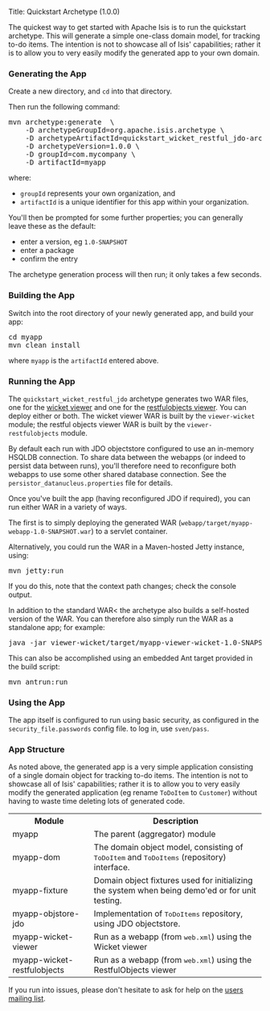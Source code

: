 Title: Quickstart Archetype (1.0.0)

The quickest way to get started with Apache Isis is to run the quickstart archetype.  This will generate a simple one-class domain model, for tracking to-do items.  The intention is not to showcase all of Isis' capabilities; rather it is to allow you to very easily modify the generated app to your own domain.

### Generating the App

Create a new directory, and `cd` into that directory.

Then run the following command:

<pre>
mvn archetype:generate  \
    -D archetypeGroupId=org.apache.isis.archetype \
    -D archetypeArtifactId=quickstart_wicket_restful_jdo-archetype \
    -D archetypeVersion=1.0.0 \
    -D groupId=com.mycompany \
    -D artifactId=myapp
</pre>
where:

- `groupId` represents your own organization, and
- `artifactId` is a unique identifier for this app within your organization.

You'll then be prompted for some further properties; you can generally leave these as the default:

- enter a version, eg `1.0-SNAPSHOT`
- enter a package
- confirm the entry

The archetype generation process will then run; it only takes a few seconds.

### Building the App

Switch into the root directory of your newly generated app, and build your app:

<pre>
cd myapp
mvn clean install
</pre>

where `myapp` is the `artifactId` entered above.

### Running the App

The `quickstart_wicket_restful_jdo` archetype generates two WAR files, one for the [wicket viewer](../components/viewers/wicket/about.html) and one for the [restfulobjects viewer](../components/viewers/wicket/about.html).  You can deploy either or both.  The wicket viewer WAR is built by the `viewer-wicket` module; the restful objects viewer WAR is built by the `viewer-restfulobjects` module.

By default each run with JDO objectstore configured to use an in-memory HSQLDB connection.  To share data between the webapps (or indeed to persist data between runs), you'll therefore need to reconfigure both webapps to use some other shared database connection.  See the `persistor_datanucleus.properties` file for details.

Once you've built the app (having reconfigured JDO if required), you can run either WAR in a variety of ways. 

The first is to simply deploying the generated WAR (`webapp/target/myapp-webapp-1.0-SNAPSHOT.war`) to a servlet container.

Alternatively, you could run the WAR in a Maven-hosted Jetty instance, using:

<pre>
mvn jetty:run
</pre>

If you do this, note that the context path changes; check the console output.

In addition to the standard WAR< the archetype also builds a self-hosted version of the WAR.  You can therefore also simply run the WAR as a standalone app; for example:

<pre>
java -jar viewer-wicket/target/myapp-viewer-wicket-1.0-SNAPSHOT-jetty-console.war
</pre>

This can also be accomplished using an embedded Ant target provided in the build script:

<pre>
mvn antrun:run
</pre>

### Using the App

The app itself is configured to run using basic security, as configured in the `security_file.passwords` config file.  to log in, use `sven/pass`.

### App Structure

As noted above, the generated app is a very simple application consisting of a single domain object for tracking to-do items. The intention is not to showcase all of Isis' capabilities; rather it is to allow you to very easily modify the generated application (eg rename `ToDoItem` to `Customer`) without having to waste time deleting lots of generated code.

<table>
<tr><th>Module</th><th>Description</th></tr>
<tr><td>myapp</td><td>The parent (aggregator) module</td></tr>
<tr><td>myapp-dom</td><td>The domain object model, consisting of <tt>ToDoItem</tt> and <tt>ToDoItems</tt> (repository) interface.</td></tr>
<tr><td>myapp-fixture</td><td>Domain object fixtures used for initializing the system when being demo'ed or for unit testing.</td></tr>
<tr><td>myapp-objstore-jdo</td><td>Implementation of <tt>ToDoItems</tt> repository, using JDO objectstore.</td></tr>
<tr><td>myapp-wicket-viewer</td><td>Run as a webapp (from <tt>web.xml</tt>) using the Wicket viewer</td></tr>
<tr><td>myapp-wicket-restfulobjects</td><td>Run as a webapp (from <tt>web.xml</tt>) using the RestfulObjects viewer</td></tr>
</table>

If you run into issues, please don't hesitate to ask for help on the [users mailing list](../support.html).